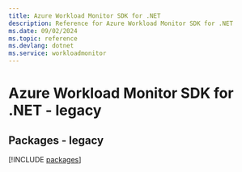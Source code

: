 ```yaml
---
title: Azure Workload Monitor SDK for .NET
description: Reference for Azure Workload Monitor SDK for .NET
ms.date: 09/02/2024
ms.topic: reference
ms.devlang: dotnet
ms.service: workloadmonitor
---
```

# Azure Workload Monitor SDK for .NET - legacy
## Packages - legacy
[!INCLUDE [packages](workload-monitor-index.md)]